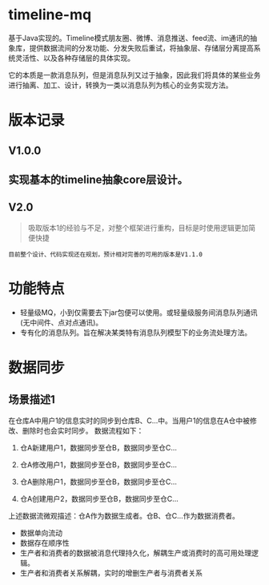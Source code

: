 # timeline-mq
基于Java实现的。Timeline模式朋友圈、微博、消息推送、feed流、im通讯的抽象库，提供数据流间的分发功能、分发失败后重试，将抽象层、存储层分离提高系统灵活性、以及各种存储层的具体实现。

它的本质是一款消息队列，但是消息队列又过于抽象，因此我们将具体的某些业务进行抽离、加工、设计，转换为一类以消息队列为核心的业务实现方法。
# 版本记录
## V1.0.0
## 实现基本的timeline抽象core层设计。

## V2.0
> 吸取版本1的经验与不足，对整个框架进行重构，目标是时使用逻辑更加简便快捷

`目前整个设计、代码实现还在规划，预计相对完善的可用的版本是V1.1.0`
# 功能特点
- 轻量级MQ，小到仅需要去下jar包便可以使用。或轻量级服务间消息队列通讯(无中间件、点对点通讯)。
- 专有化的消息队列。旨在解决某类特有消息队列模型下的业务流处理方法。

# 数据同步
## 场景描述1
在仓库A中用户1的信息实时的同步到仓库B、C...中。当用户1的信息在A仓中被修改、删除时也会实时同步。
数据流程如下：
1. 仓A新建用户1，数据同步至仓B，数据同步至仓C...

2. 仓A修改用户1，数据同步至仓B，数据同步至仓C...

3. 仓A删除用户1，数据同步至仓B，数据同步至仓C...

4. 仓A创建用户2，数据同步至仓B，数据同步至仓C...

上述数据流微观描述：仓A作为数据生成者。仓B、仓C...作为数据消费者。
- 数据单向流动
- 数据存在顺序性
- 生产者和消费者的数据被消息代理持久化，解耦生产或消费时的高可用处理逻辑。
- 生产者和消费者关系解耦，实时的增删生产者与消费者关系

